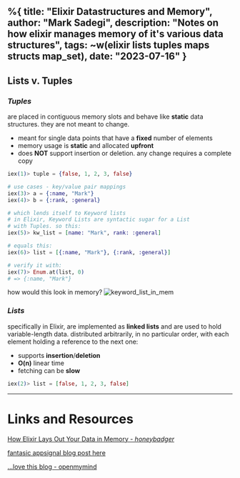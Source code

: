 %{
  title: "Elixir Datastructures and Memory",
  author: "Mark Sadegi",
  description: "Notes on how elixir manages memory of it's various data structures",
  tags: ~w(elixir lists tuples maps structs map_set),
  date: "2023-07-16"
}
---

## Lists v. Tuples

### _**Tuples**_ 
are placed in contiguous memory slots and behave like **static** data structures. they are not meant to change.
- meant for single data points that have a **fixed** number of elements
- memory usage is **static** and allocated **upfront**
- does **NOT** support insertion or deletion. any change requires a complete copy

```elixir
iex(1)> tuple = {false, 1, 2, 3, false}

# use cases - key/value pair mappings
iex(3)> a = {:name, "Mark"}
iex(4)> b = {:rank, :general}

# which lends itself to Keyword lists
# in Elixir, Keyword Lists are syntactic sugar for a List
# with Tuples. so this:
iex(5)> kw_list = [name: "Mark", rank: :general]

# equals this:
iex(6)> list = [{:name, "Mark"}, {:rank, :general}]

# verify it with:
iex(7)> Enum.at(list, 0)
# => {:name, "Mark"}
```

how would this look in memory?
<image src="/images/notes/keyword_list_in_mem.png" alt="keyword_list_in_mem" />


###  _**Lists**_ 
specifically in Elixir, are implemented as **linked lists** and are used to hold variable-length data. distributed arbitrarily, in no particular order, with each element holding a reference to the next one:
- supports **insertion**/**deletion**
- **O(n)** linear time
- fetching can be **slow**


```elixir
iex(2)> list = [false, 1, 2, 3, false]
```



---
# Links and Resources


[How Elixir Lays Out Your Data in Memory - _honeybadger_](https://www.honeybadger.io/blog/elixir-memory-structure/)

[fantasic appsignal blog post here](https://blog.appsignal.com/2018/08/21/elixir-alchemy-list-vs-tuples.html)

[...love this blog - openmymind](https://www.openmymind.net)